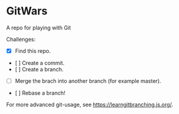 # GitWars
A repo for playing with Git

Challenges: 
- [x] Find this repo.
- [ ] Create a commit.
- [ ] Create a branch.
- [ ] Merge the brach into another branch (for example master).
- [ ] Rebase a branch!

For more advanced git-usage, see https://learngitbranching.js.org/.
